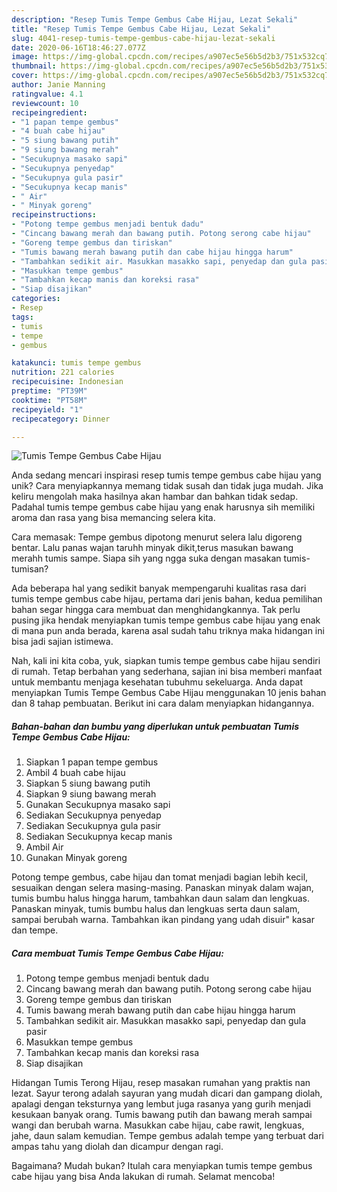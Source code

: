 ```yaml
---
description: "Resep Tumis Tempe Gembus Cabe Hijau, Lezat Sekali"
title: "Resep Tumis Tempe Gembus Cabe Hijau, Lezat Sekali"
slug: 4041-resep-tumis-tempe-gembus-cabe-hijau-lezat-sekali
date: 2020-06-16T18:46:27.077Z
image: https://img-global.cpcdn.com/recipes/a907ec5e56b5d2b3/751x532cq70/tumis-tempe-gembus-cabe-hijau-foto-resep-utama.jpg
thumbnail: https://img-global.cpcdn.com/recipes/a907ec5e56b5d2b3/751x532cq70/tumis-tempe-gembus-cabe-hijau-foto-resep-utama.jpg
cover: https://img-global.cpcdn.com/recipes/a907ec5e56b5d2b3/751x532cq70/tumis-tempe-gembus-cabe-hijau-foto-resep-utama.jpg
author: Janie Manning
ratingvalue: 4.1
reviewcount: 10
recipeingredient:
- "1 papan tempe gembus"
- "4 buah cabe hijau"
- "5 siung bawang putih"
- "9 siung bawang merah"
- "Secukupnya masako sapi"
- "Secukupnya penyedap"
- "Secukupnya gula pasir"
- "Secukupnya kecap manis"
- " Air"
- " Minyak goreng"
recipeinstructions:
- "Potong tempe gembus menjadi bentuk dadu"
- "Cincang bawang merah dan bawang putih. Potong serong cabe hijau"
- "Goreng tempe gembus dan tiriskan"
- "Tumis bawang merah bawang putih dan cabe hijau hingga harum"
- "Tambahkan sedikit air. Masukkan masakko sapi, penyedap dan gula pasir"
- "Masukkan tempe gembus"
- "Tambahkan kecap manis dan koreksi rasa"
- "Siap disajikan"
categories:
- Resep
tags:
- tumis
- tempe
- gembus

katakunci: tumis tempe gembus 
nutrition: 221 calories
recipecuisine: Indonesian
preptime: "PT39M"
cooktime: "PT58M"
recipeyield: "1"
recipecategory: Dinner

---
```



![Tumis Tempe Gembus Cabe Hijau](https://img-global.cpcdn.com/recipes/a907ec5e56b5d2b3/751x532cq70/tumis-tempe-gembus-cabe-hijau-foto-resep-utama.jpg)

Anda sedang mencari inspirasi resep tumis tempe gembus cabe hijau yang unik? Cara menyiapkannya memang tidak susah dan tidak juga mudah. Jika keliru mengolah maka hasilnya akan hambar dan bahkan tidak sedap. Padahal tumis tempe gembus cabe hijau yang enak harusnya sih memiliki aroma dan rasa yang bisa memancing selera kita.

Cara memasak: Tempe gembus dipotong menurut selera lalu digoreng bentar. Lalu panas wajan taruhh minyak dikit,terus masukan bawang merahh tumis sampe. Siapa sih yang ngga suka dengan masakan tumis-tumisan?

Ada beberapa hal yang sedikit banyak mempengaruhi kualitas rasa dari tumis tempe gembus cabe hijau, pertama dari jenis bahan, kedua pemilihan bahan segar hingga cara membuat dan menghidangkannya. Tak perlu pusing jika hendak menyiapkan tumis tempe gembus cabe hijau yang enak di mana pun anda berada, karena asal sudah tahu triknya maka hidangan ini bisa jadi sajian istimewa.


Nah, kali ini kita coba, yuk, siapkan tumis tempe gembus cabe hijau sendiri di rumah. Tetap berbahan yang sederhana, sajian ini bisa memberi manfaat untuk membantu menjaga kesehatan tubuhmu sekeluarga. Anda dapat menyiapkan Tumis Tempe Gembus Cabe Hijau menggunakan 10 jenis bahan dan 8 tahap pembuatan. Berikut ini cara dalam menyiapkan hidangannya.

<!--inarticleads1-->

##### Bahan-bahan dan bumbu yang diperlukan untuk pembuatan Tumis Tempe Gembus Cabe Hijau:

1. Siapkan 1 papan tempe gembus
1. Ambil 4 buah cabe hijau
1. Siapkan 5 siung bawang putih
1. Siapkan 9 siung bawang merah
1. Gunakan Secukupnya masako sapi
1. Sediakan Secukupnya penyedap
1. Sediakan Secukupnya gula pasir
1. Sediakan Secukupnya kecap manis
1. Ambil  Air
1. Gunakan  Minyak goreng


Potong tempe gembus, cabe hijau dan tomat menjadi bagian lebih kecil, sesuaikan dengan selera masing-masing. Panaskan minyak dalam wajan, tumis bumbu halus hingga harum, tambahkan daun salam dan lengkuas. Panaskan minyak, tumis bumbu halus dan lengkuas serta daun salam, sampai berubah warna. Tambahkan ikan pindang yang udah disuir&#34; kasar dan tempe. 

<!--inarticleads2-->

##### Cara membuat Tumis Tempe Gembus Cabe Hijau:

1. Potong tempe gembus menjadi bentuk dadu
1. Cincang bawang merah dan bawang putih. Potong serong cabe hijau
1. Goreng tempe gembus dan tiriskan
1. Tumis bawang merah bawang putih dan cabe hijau hingga harum
1. Tambahkan sedikit air. Masukkan masakko sapi, penyedap dan gula pasir
1. Masukkan tempe gembus
1. Tambahkan kecap manis dan koreksi rasa
1. Siap disajikan


Hidangan Tumis Terong Hijau, resep masakan rumahan yang praktis nan lezat. Sayur terong adalah sayuran yang mudah dicari dan gampang diolah, apalagi dengan teksturnya yang lembut juga rasanya yang gurih menjadi kesukaan banyak orang. Tumis bawang putih dan bawang merah sampai wangi dan berubah warna. Masukkan cabe hijau, cabe rawit, lengkuas, jahe, daun salam kemudian. Tempe gembus adalah tempe yang terbuat dari ampas tahu yang diolah dan dicampur dengan ragi. 

Bagaimana? Mudah bukan? Itulah cara menyiapkan tumis tempe gembus cabe hijau yang bisa Anda lakukan di rumah. Selamat mencoba!
